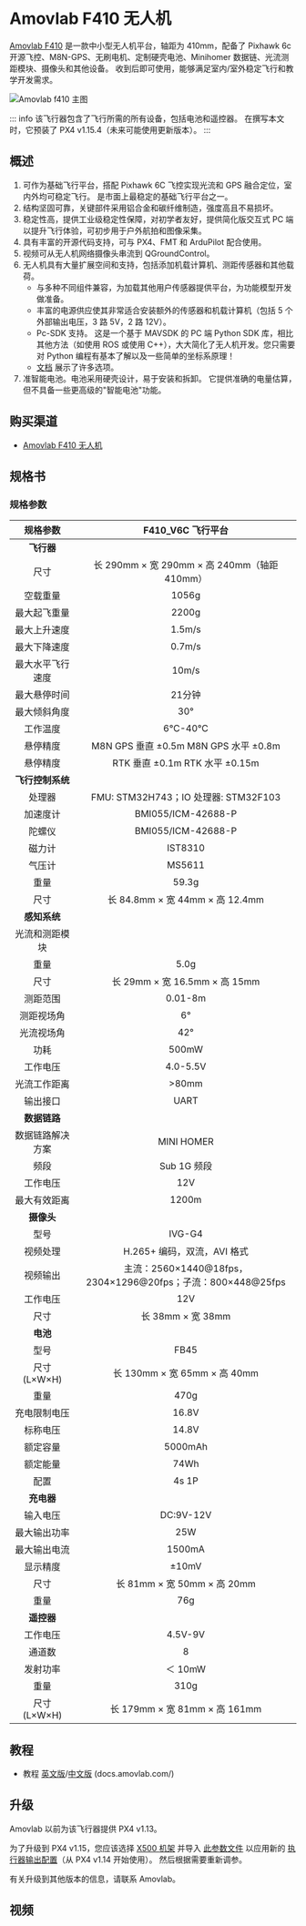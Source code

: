 # Amovlab F410 无人机

[Amovlab F410](https://amovlab.com/product/detail?pid=32) 是一款中小型无人机平台，轴距为 410mm，配备了 Pixhawk 6c 开源飞控、M8N-GPS、无刷电机、定制硬壳电池、Minihomer 数据链、光流测距模块、摄像头和其他设备。
收到后即可使用，能够满足室内/室外稳定飞行和教学开发需求。

![Amovlab f410 主图](../../assets/airframes/multicopter/amovlab_f410/hero.jpg)

::: info
该飞行器包含了飞行所需的所有设备，包括电池和遥控器。
在撰写本文时，它预装了 PX4 v1.15.4（未来可能使用更新版本）。
:::

## 概述

1. 可作为基础飞行平台，搭配 Pixhawk 6C 飞控实现光流和 GPS 融合定位，室内外均可稳定飞行。
   是市面上最稳定的基础飞行平台之一。
2. 结构坚固可靠，关键部件采用铝合金和碳纤维制造，强度高且不易损坏。
3. 稳定性高，提供工业级稳定性保障，对初学者友好，提供简化版交互式 PC 端以提升飞行体验，可初步用于户外航拍和图像采集。
4. 具有丰富的开源代码支持，可与 PX4、FMT 和 ArduPilot 配合使用。
5. 视频可从无人机网络摄像头串流到 QGroundControl。
6. 无人机具有大量扩展空间和支持，包括添加机载计算机、测距传感器和其他载荷。
   - 与多种不同组件兼容，为加载其他用户传感器提供平台，为功能模型开发做准备。
   - 丰富的电源供应使其非常适合安装额外的传感器和机载计算机（包括 5 个外部输出电压，3 路 5V，2 路 12V）。
   - Pc-SDK 支持。
     这是一个基于 MAVSDK 的 PC 端 Python SDK 库，相比其他方法（如使用 ROS 或使用 C++），大大简化了无人机开发。您只需要对 Python 编程有基本了解以及一些简单的坐标系原理！
   - [文档](https://docs.amovlab.com/f450-v6c-wiki/#/en/) 展示了许多选项。
7. 准智能电池。电池采用硬壳设计，易于安装和拆卸。
   它提供准确的电量估算，但不具备一些更高级的"智能电池"功能。

## 购买渠道

- [Amovlab F410 无人机](https://amovlab.com/product/detail?pid=32)

## 规格书

### 规格参数

|           规格参数            |                         F410_V6C 飞行平台                         |
| :-------------------------------: | :----------------------------------------------------------------------: |
|           **飞行器**            |                                                                          |
|            尺寸             |       长 290mm × 宽 290mm × 高 240mm（轴距 410mm）        |
|           空载重量            |                                  1056g                                   |
|        最大起飞重量         |                                  2200g                                   |
|         最大上升速度          |                                  1.5m/s                                  |
|         最大下降速度         |                                  0.7m/s                                  |
|       最大水平飞行速度        |                                  10m/s                                   |
|         最大悬停时间         |                                  21分钟                                   |
|          最大倾斜角度           |                                   30°                                    |
|       工作温度       |                                  6℃-40℃                                  |
|         悬停精度         |             M8N GPS 垂直 ±0.5m M8N GPS 水平 ±0.8m              |
|         悬停精度         |                 RTK 垂直 ±0.1m RTK 水平 ±0.15m                 |
|     **飞行控制系统**     |                                                                          |
|             处理器             |                 FMU: STM32H743；IO 处理器: STM32F103                  |
|           加速度计           |                            BMI055/ICM-42688-P                            |
|             陀螺仪             |                            BMI055/ICM-42688-P                            |
|           磁力计            |                                 IST8310                                  |
|             气压计             |                                  MS5611                                  |
|              重量               |                                  59.3g                                   |
|            尺寸             |                长 84.8mm × 宽 44mm × 高 12.4mm                |
|          **感知系统**           |                                                                          |
| 光流和测距模块 |                                                                          |
|              重量               |                                   5.0g                                   |
|            尺寸             |                 长 29mm × 宽 16.5mm × 高 15mm                 |
|         测距范围         |                                 0.01-8m                                  |
|            测距视场角            |                                    6°                                    |
|         光流视场角          |                                   42°                                    |
|         功耗         |                                  500mW                                   |
|         工作电压         |                                 4.0-5.5V                                 |
|   光流工作距离   |                                  >80mm                                   |
|         输出接口          |                                   UART                                   |
|           **数据链路**           |                                                                          |
|        数据链路解决方案         |                                MINI HOMER                                |
|          频段           |                               Sub 1G 频段                                |
|         工作电压         |                                   12V                                    |
|        最大有效距离        |                                  1200m                                   |
|            **摄像头**             |                                                                          |
|               型号               |                                  IVG-G4                                  |
|         视频处理          |                H.265+ 编码，双流，AVI 格式                 |
|           视频输出            | 主流：2560×1440@18fps，2304×1296@20fps；子流：800×448@25fps |
|         工作电压         |                                   12V                                    |
|            尺寸             |                         长 38mm × 宽 38mm                         |
|            **电池**            |                                                                          |
|               型号               |                                   FB45                                   |
|        尺寸 (L×W×H)         |                 长 130mm × 宽 65mm × 高 40mm                  |
|              重量               |                                   470g                                   |
|       充电限制电压        |                                  16.8V                                   |
|          标称电压          |                                  14.8V                                   |
|          额定容量           |                                 5000mAh                                  |
|           额定能量            |                                   74Wh                                   |
|           配置           |                                  4s 1P                                   |
|            **充电器**            |                                                                          |
|           输入电压           |                                DC:9V-12V                                 |
|         最大输出功率          |                                   25W                                    |
|        最大输出电流         |                                  1500mA                                  |
|         显示精度          |                                  ±10mV                                   |
|            尺寸             |                  长 81mm × 宽 50mm × 高 20mm                  |
|              重量               |                                   76g                                    |
|       **遥控器**       |                                                                          |
|         工作电压         |                                 4.5V-9V                                  |
|             通道数              |                                    8                                     |
|          发射功率           |                                 ＜ 10mW                                  |
|              重量               |                                   310g                                   |
|        尺寸 (L×W×H)         |                 长 179mm × 宽 81mm × 高 161mm                 |

## 教程

- 教程 [英文版](https://docs.amovlab.com/f450-v6c-wiki/#/en/)/[中文版](https://docs.amovlab.com/f450-v6c-wiki/#/) (docs.amovlab.com/)

## 升级

Amovlab 以前为该飞行器提供 PX4 v1.13。

为了升级到 PX4 v1.15，您应该选择 [X500 机架](../config/airframe.md) 并导入 [此参数文件](https://github.com/PX4/PX4-Autopilot/blob/main/docs/assets/airframes/multicopter/amovlab_f410/amovlabf410_drone_v1.15.4.params) 以应用新的 [执行器输出配置](../config/actuators.md)（从 PX4 v1.14 开始使用）。
然后根据需要重新调参。

有关升级到其他版本的信息，请联系 Amovlab。

## 视频

<lite-youtube videoid="RzmI1d5093I" title="F410 中轴无人机"/>
